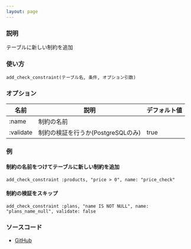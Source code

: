 ```yaml
---
layout: page
---
```


### 説明

テーブルに新しい制約を追加

### 使い方

    add_check_constraint(テーブル名, 条件, オプション引数)

### オプション

| 名前      | 説明                               | デフォルト値 |
| --------- | ---------------------------------- | ------------ |
| :name     | 制約の名前                         |              |
| :validate | 制約の検証を行うか(PostgreSQLのみ) | true         |

### 例

#### 制約の名前をつけてテーブルに新しい制約を追加

    add_check_constraint :products, "price > 0", name: "price_check"

#### 制約の検証をスキップ

    add_check_constraint :plans, "name IS NOT NULL", name: "plans_name_null", validate: false

### ソースコード

- [GitHub](https://github.com/rails/rails/blob/984c3ef2775781d47efa9f541ce570daa2434a80/activerecord/lib/active_record/connection_adapters/abstract/schema_statements.rb#L1185)
